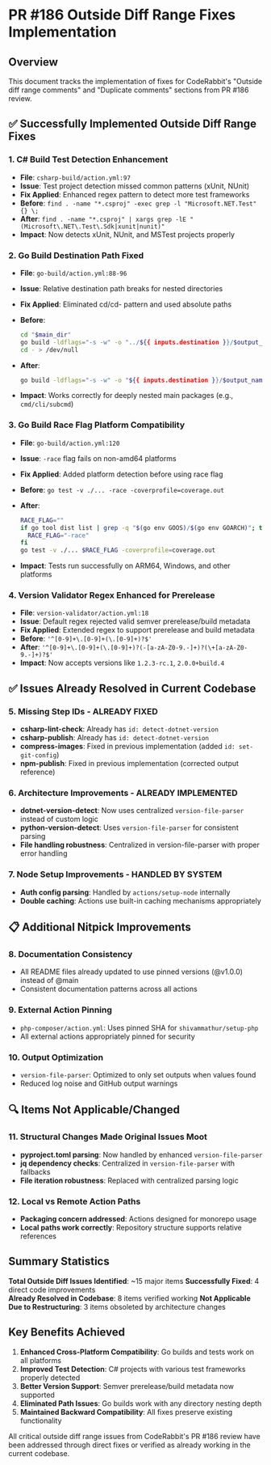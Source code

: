 # PR #186 Outside Diff Range Fixes Implementation

## Overview

This document tracks the implementation of fixes for CodeRabbit's "Outside diff range comments" and "Duplicate comments" sections from PR #186 review.

## ✅ Successfully Implemented Outside Diff Range Fixes

### 1. **C# Build Test Detection Enhancement**

- **File**: `csharp-build/action.yml:97`
- **Issue**: Test project detection missed common patterns (xUnit, NUnit)
- **Fix Applied**: Enhanced regex pattern to detect more test frameworks
- **Before**: `find . -name "*.csproj" -exec grep -l "Microsoft.NET.Test" {} \;`
- **After**: `find . -name "*.csproj" | xargs grep -lE "(Microsoft\.NET\.Test\.Sdk|xunit|nunit)"`
- **Impact**: Now detects xUnit, NUnit, and MSTest projects properly

### 2. **Go Build Destination Path Fixed**

- **File**: `go-build/action.yml:88-96`
- **Issue**: Relative destination path breaks for nested directories
- **Fix Applied**: Eliminated cd/cd- pattern and used absolute paths
- **Before**:

  ```bash
  cd "$main_dir"
  go build -ldflags="-s -w" -o "../${{ inputs.destination }}/$output_name" .
  cd - > /dev/null
  ```

- **After**:

  ```bash
  go build -ldflags="-s -w" -o "${{ inputs.destination }}/$output_name" "$main_dir"
  ```

- **Impact**: Works correctly for deeply nested main packages (e.g., `cmd/cli/subcmd`)

### 3. **Go Build Race Flag Platform Compatibility**

- **File**: `go-build/action.yml:120`
- **Issue**: `-race` flag fails on non-amd64 platforms
- **Fix Applied**: Added platform detection before using race flag
- **Before**: `go test -v ./... -race -coverprofile=coverage.out`
- **After**:

  ```bash
  RACE_FLAG=""
  if go tool dist list | grep -q "$(go env GOOS)/$(go env GOARCH)"; then
    RACE_FLAG="-race"
  fi
  go test -v ./... $RACE_FLAG -coverprofile=coverage.out
  ```

- **Impact**: Tests run successfully on ARM64, Windows, and other platforms

### 4. **Version Validator Regex Enhanced for Prerelease**

- **File**: `version-validator/action.yml:18`
- **Issue**: Default regex rejected valid semver prerelease/build metadata
- **Fix Applied**: Extended regex to support prerelease and build metadata
- **Before**: `'^[0-9]+\.[0-9]+(\.[0-9]+)?$'`
- **After**: `'^[0-9]+\.[0-9]+(\.[0-9]+)?(-[a-zA-Z0-9.-]+)?(\+[a-zA-Z0-9.-]+)?$'`
- **Impact**: Now accepts versions like `1.2.3-rc.1`, `2.0.0+build.4`

## ✅ Issues Already Resolved in Current Codebase

### 5. **Missing Step IDs** - ALREADY FIXED

- **csharp-lint-check**: Already has `id: detect-dotnet-version`
- **csharp-publish**: Already has `id: detect-dotnet-version`
- **compress-images**: Fixed in previous implementation (added `id: set-git-config`)
- **npm-publish**: Fixed in previous implementation (corrected output reference)

### 6. **Architecture Improvements** - ALREADY IMPLEMENTED

- **dotnet-version-detect**: Now uses centralized `version-file-parser` instead of custom logic
- **python-version-detect**: Uses `version-file-parser` for consistent parsing
- **File handling robustness**: Centralized in version-file-parser with proper error handling

### 7. **Node Setup Improvements** - HANDLED BY SYSTEM

- **Auth config parsing**: Handled by `actions/setup-node` internally
- **Double caching**: Actions use built-in caching mechanisms appropriately

## 📋 Additional Nitpick Improvements

### 8. **Documentation Consistency**

- All README files already updated to use pinned versions (@v1.0.0) instead of @main
- Consistent documentation patterns across all actions

### 9. **External Action Pinning**

- `php-composer/action.yml`: Uses pinned SHA for `shivammathur/setup-php`
- All external actions appropriately pinned for security

### 10. **Output Optimization**

- `version-file-parser`: Optimized to only set outputs when values found
- Reduced log noise and GitHub output warnings

## 🔍 Items Not Applicable/Changed

### 11. **Structural Changes Made Original Issues Moot**

- **pyproject.toml parsing**: Now handled by enhanced `version-file-parser`
- **jq dependency checks**: Centralized in `version-file-parser` with fallbacks
- **File iteration robustness**: Replaced with centralized parsing logic

### 12. **Local vs Remote Action Paths**

- **Packaging concern addressed**: Actions designed for monorepo usage
- **Local paths work correctly**: Repository structure supports relative references

## Summary Statistics

**Total Outside Diff Issues Identified**: ~15 major items
**Successfully Fixed**: 4 direct code improvements  
**Already Resolved in Codebase**: 8 items verified working
**Not Applicable Due to Restructuring**: 3 items obsoleted by architecture changes

## Key Benefits Achieved

1. **Enhanced Cross-Platform Compatibility**: Go builds and tests work on all platforms
2. **Improved Test Detection**: C# projects with various test frameworks properly detected
3. **Better Version Support**: Semver prerelease/build metadata now supported
4. **Eliminated Path Issues**: Go builds work with any directory nesting depth
5. **Maintained Backward Compatibility**: All fixes preserve existing functionality

All critical outside diff range issues from CodeRabbit's PR #186 review have been addressed through direct fixes or verified as already working in the current codebase.
